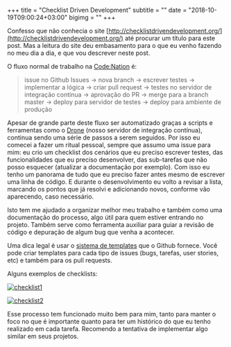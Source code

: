 +++
title = "Checklist Driven Development"
subtitle = ""
date = "2018-10-19T09:00:24+03:00"
bigimg = ""
+++

Confesso que não conhecia o site [http://checklistdrivendevelopment.org/](http://checklistdrivendevelopment.org/) até procurar um título para este post. Mas a leitura do site deu embasamento para o que eu venho fazendo no meu dia a dia, e que vou descrever neste post.

<!--more-->

O fluxo normal de trabalho na [Code:Nation](https://www.codenation.com.br) é:

> issue no Github Issues -> nova branch -> escrever testes -> implementar a lógica -> criar pull request -> testes no servidor de integração contínua -> aprovação do PR -> merge para a branch master -> deploy para servidor de testes -> deploy para ambiente de produção

Apesar de grande parte deste fluxo ser automatizado graças a scripts e ferramentas como o [Drone](http://drone.io) (nosso servidor de integração contínua), continua sendo uma série de passos a serem seguidos. Por isso eu comecei a fazer um ritual pessoal, sempre que assumo uma issue para mim: eu crio um checklist dos cenários que eu preciso escrever testes, das funcionalidades que eu preciso desenvolver, das sub-tarefas que não posso esquecer (atualizar a documentação por exemplo). Com isso eu tenho um panorama de tudo que eu preciso fazer antes mesmo de escrever uma linha de código. E durante o desenvolvimento eu volto a revisar a lista, marcando os pontos que já resolvi e adicionando novos, conforme vão aparecendo, caso necessário. 

Isto tem me ajudado a organizar melhor meu trabalho e também como uma documentação do processo, algo útil para quem estiver entrando no projeto. Também serve como ferramenta auxiliar para guiar a revisão de código e depuração de algum bug que venha a acontecer. 

Uma dica legal é usar o [sistema de templates](https://blog.github.com/2016-02-17-issue-and-pull-request-templates/) que o Github fornece. Você pode criar templates para cada tipo de issues (bugs, tarefas, user stories, etc) e também para os pull requests.

Alguns exemplos de checklists:

[![checklist1](/images/posts/checklist1.png)](/images/posts/checklist1.png) 

[![checklist2](/images/posts/checklist2.png)](/images/posts/checklist2.png)

Esse processo tem funcionado muito bem para mim, tanto para manter o foco no que é importante quanto para ter um histórico do que eu tenho realizado em cada tarefa. Recomendo a tentativa de implementar algo similar em seus projetos.